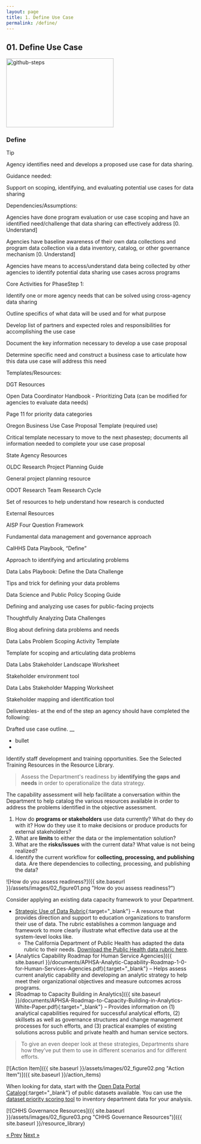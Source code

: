 ```yaml
---
layout: page
title: 1. Define Use Case
permalink: /define/
---
```

## 01. Define Use Case

<img width="286" height="184" alt="github-steps" src="https://github.com/user-attachments/assets/c5a65f40-62e4-456b-897f-510ca7b36936" />

### Define
> [!TIP]
> Agency identifies need and develops a proposed use case for data sharing.

Guidance needed:  

Support on scoping, identifying, and evaluating potential use cases for data sharing 

Dependencies/Assumptions: 

Agencies have done program evaluation or use case scoping and have an identified need/challenge that data sharing can effectively address [0. Understand] 

Agencies have baseline awareness of their own data collections and program data collection via a data inventory, catalog, or other governance mechanism [0. Understand] 

Agencies have means to access/understand data being collected by other agencies to identify potential data sharing use cases across programs  

Core Activities for PhaseStep 1: 

Identify one or more agency needs that can be solved using cross-agency data sharing 

Outline specifics of what data will be used and for what purpose 

Develop list of partners and expected roles and responsibilities for accomplishing the use case 

Document the key information necessary to develop a use case proposal 

Determine specific need and construct a business case to articulate how this data use case will address this need 

Templates/Resources: 

DGT Resources 

Open Data Coordinator Handbook - Prioritizing Data (can be modified for agencies to evaluate data needs) 

Page 11 for priority data categories 

Oregon Business Use Case Proposal Template (required use) 

Critical template necessary to move to the next phasestep; documents all information needed to complete your use case proposal 

State Agency Resources 

OLDC Research Project Planning Guide 

General project planning resource 

ODOT Research Team Research Cycle 

Set of resources to help understand how research is conducted 

External Resources 

AISP Four Question Framework 

Fundamental data management and governance approach 

CalHHS Data Playbook, “Define” 

Approach to identifying and articulating problems 

Data Labs Playbook: Define the Data Challenge 

Tips and trick for defining your data problems 

Data Science and Public Policy Scoping Guide 

Defining and analyzing use cases for public-facing projects 

Thoughtfully Analyzing Data Challenges 

Blog about defining data problems and needs 

Data Labs Problem Scoping Activity Template 

Template for scoping and articulating data problems 

Data Labs Stakeholder Landscape Worksheet 

Stakeholder environment tool 

Data Labs Stakeholder Mapping Worksheet 

Stakeholder mapping and identification tool 

Deliverables- at the end of the step an agency should have completed the following:   

Drafted use case outline. 
__
* bullet
* 
Identify staff development and training opportunities. See the Selected Training Resources in the Resource Library.

>Assess the Department's readiness by **identifying the gaps and needs** in order to operationalize the data strategy.

The capability assessment will help facilitate a conversation within the Department  to help catalog the various resources available in order to address the problems identified in the objective assessment.

1. How do **programs or stakeholders** use data currently? What do they do with it? How do they use it to make decisions or produce products for external stakeholders?
2. What are **limits** to either the data or the implementation solution?
3. What are the **risks/issues** with the current data? What value is not being realized?
4. Identify the current workflow for **collecting, processing, and publishing** data. Are there dependencies to collecting, processing, and publishing the data?

![How do you assess readiness?]({{ site.baseurl }}/assets/images/02_figure01.png "How do you assess readiness?")

Consider applying an existing data capacity framework to your Department.
* [Strategic Use of Data Rubric](https://sdp.cepr.harvard.edu/strategic-use-data-rubric/){:target="_blank"} – A resource that provides direction and support to education organizations to transform their use of data. The rubric establishes a common language and framework to more clearly illustrate what effective data use at the system-level looks like.
  * The California Department of Public Health has adapted the data rubric to their needs. [Download the Public Health data rubric here](https://github.com/chhsdata/dataplaybook/raw/gh-pages/documents/Public-Health-Strategic-Use-of-Data-Rubric-09-04-18.docx).
* [Analytics Capability Roadmap for Human Service Agencies]({{ site.baseurl }}/documents/APHSA-Analytic-Capability-Roadmap-1-0-for-Human-Services-Agencies.pdf){:target="_blank"} – Helps assess current analytic capability and developing an analytic strategy to help meet their organizational objectives and measure outcomes across programs.
* [Roadmap to Capacity Building in Analytics]({{ site.baseurl }}/documents/APHSA-Roadmap-to-Capacity-Building-in-Analytics-White-Paper.pdf){:target="_blank"} – Provides information on (1) analytical capabilities required for successful analytical efforts, (2) skillsets as well as governance structures and change management processes for such efforts, and (3) practical examples of existing solutions across public and private health and human service sectors.

>To give an even deeper look at these strategies, Departments share how they’ve put them to use in different scenarios and for different efforts.

[![Action Item]({{ site.baseurl }}/assets/images/02_figure02.png "Action Item")]({{ site.baseurl }}/action_items)

When looking for data, start with the [Open Data Portal Catalog](https://data.chhs.ca.gov/dataset/dataset-catalog/resource/2d60ad30-db63-43c8-a4b6-0861f27856ff){:target="_blank"} of public datasets available. You can use the [dataset priority scoring tool](https://github.com/chhsdata/opendatahandbook/raw/gh-pages/documents/CHHS-Open-Data-Priority-Scoring-Template.xlsx) to inventory department data for your analysis.

[![CHHS Governance Resources]({{ site.baseurl }}/assets/images/02_figure03.png "CHHS Governance Resources")]({{ site.baseurl }}/resource_library)

<!-- Pagination -->
<div class="pagination">
  <a class="pagination-item older" href="{{ site.baseurl }}/define">&laquo; Prev</a>
  <a class="pagination-item newer" href="{{ site.baseurl }}/implement">Next &raquo;</a>
</div>
